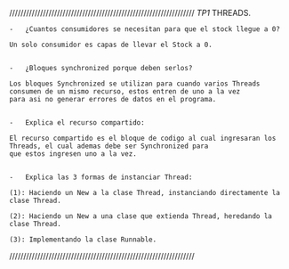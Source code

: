 //////////////////////////////////////////////////////////////////
*TP1* THREADS.

	-	¿Cuantos consumidores se necesitan para que el stock llegue a 0?

	Un solo consumidor es capas de llevar el Stock a 0.


	-	¿Bloques synchronized porque deben serlos?

	Los bloques Synchronized se utilizan para cuando varios Threads consumen de un mismo recurso, estos entren de uno a la vez
	para asi no generar errores de datos en el programa.


	-	Explica el recurso compartido:

	El recurso compartido es el bloque de codigo al cual ingresaran los Threads, el cual ademas debe ser Synchronized para
	que estos ingresen uno a la vez.


	-	Explica las 3 formas de instanciar Thread:

	(1): Haciendo un New a la clase Thread, instanciando directamente la clase Thread.

	(2): Haciendo un New a una clase que extienda Thread, heredando la clase Thread.

	(3): Implementando la clase Runnable.

//////////////////////////////////////////////////////////////////
